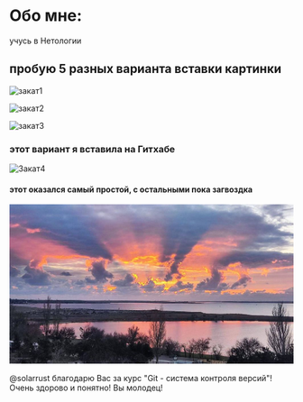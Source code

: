 # Oбо мне: 

учусь в Нетологии

## пробую 5 разных варианта вставки картинки

 ![закат1](file:///Users/viktoriadolinskaya/Desktop/RESUME/закат.jpg)

![закат2](https://dzen.ru/media/anavrintrip/o-chem-govorit-cvet-zakata-solnca-opredeliaem-pogodu-na-zavtra-5f26e46451508b224e552a74?utm_referer=www.google.com)

![закат3](/Users/viktoriadolinskaya/Desktop/RESUME/закат.jpg)


### этот вариант я вставила на Гитхабе

![Закат4](https://dzen.ru/media/anavrintrip/o-chem-govorit-cvet-zakata-solnca-opredeliaem-pogodu-na-zavtra-5f26e46451508b224e552a74?utm_referer=www.google.com)

#### этот оказался самый простой, с остальными пока загвоздка 

![закат](закат.jpg)

@solarrust благодарю Вас за курс "Git - cистема контроля версий"! Очень здорово и понятно! Вы молодец! 